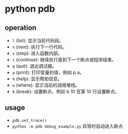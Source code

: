 # python pdb

## operation
+ `l` (list): 显示当前代码段。
+ `n` (next): 执行下一行代码。
+ `s` (step): 进入函数内部。
+ `c` (continue): 继续执行直到下一个断点或程序结束。
+ `q` (quit): 退出调试器。
+ `p` (print): 打印变量的值，例如 p a。
+ `h` (help): 显示帮助信息。
+ `w` (where): 显示当前的调用堆栈。
+ `b` (break): 设置断点，例如 b 10 在第 10 行设置断点。



## usage
+ `pdb.set_trace()`
+ `python -m pdb debug_example.py` 异常时自动进入断点